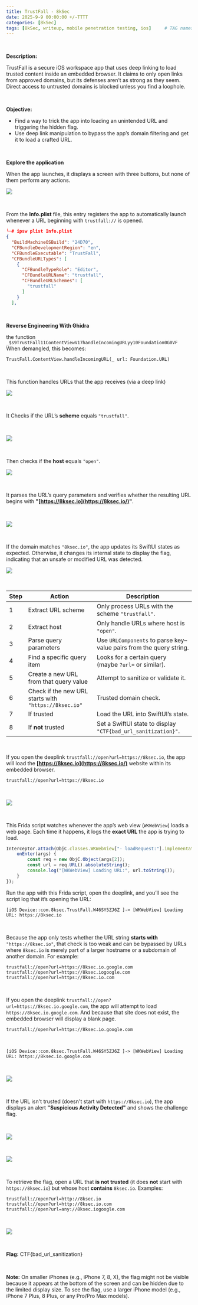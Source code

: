 ```yaml
---
title: TrustFall - 8kSec
date: 2025-9-9 00:00:00 +/-TTTT
categories: [8kSec]
tags: [8kSec, writeup, mobile penetration testing, ios]     # TAG names should always be lowercase
---
```


<br />

**Description:**

TrustFall is a secure iOS workspace app that uses deep linking to load trusted content inside an embedded browser. It claims to only open links from approved domains, but its defenses aren’t as strong as they seem. Direct access to untrusted domains is blocked unless you find a loophole.

<br />

**Objective:**

- Find a way to trick the app into loading an unintended URL and triggering the hidden flag.
- Use deep link manipulation to bypass the app’s domain filtering and get it to load a crafted URL. 

<br />

**Explore the application**

When the app launches, it displays a screen with three buttons, but none of them perform any actions.

![](/assets/img/8ksec/TrustFall/2.jpg)

<br />

From the **Info.plist** file, this entry registers the app to automatically launch whenever a URL beginning with `trustfall://` is opened.

```json
└─# ipsw plist Info.plist                
{
  "BuildMachineOSBuild": "24D70",
  "CFBundleDevelopmentRegion": "en",
  "CFBundleExecutable": "TrustFall",
  "CFBundleURLTypes": [
    {
      "CFBundleTypeRole": "Editor",
      "CFBundleURLName": "trustfall",
      "CFBundleURLSchemes": [
        "trustfall"
      ]
    }
  ],

```

<br />

**Reverse Engineering With Ghidra**

the function `_$s9TrustFall11ContentViewV17handleIncomingURLyy10Foundation0G0VF` When demangled, this becomes:

```
TrustFall.ContentView.handleIncomingURL(_ url: Foundation.URL)
```

<br />

This function handles URLs that the app receives (via a deep link)

![](/assets/img/8ksec/TrustFall/1.png)

<br />

It Checks if the URL’s **scheme** equals `"trustfall"`.

<br />

![](/assets/img/8ksec/TrustFall/5.png)

<br />

Then checks if the **host** equals `"open"`.

![](/assets/img/8ksec/TrustFall/2.png)

<br />

It parses the URL’s query parameters and verifies whether the resulting URL begins with **"[https://8ksec.io](https://8ksec.io/)"**.

<br />

![](/assets/img/8ksec/TrustFall/3.png)

<br />

If the domain matches `"8ksec.io"`, the app updates its SwiftUI states as expected. Otherwise, it changes its internal state to display the flag, indicating that an unsafe or modified URL was detected.

![](/assets/img/8ksec/TrustFall/4.png)

<br />

| Step | Action                                                | Description                                                  |
| ---- | ----------------------------------------------------- | ------------------------------------------------------------ |
| 1    | Extract URL scheme                                    | Only process URLs with the scheme `"trustfall"`.             |
| 2    | Extract host                                          | Only handle URLs where host is `"open"`.                     |
| 3    | Parse query parameters                                | Use `URLComponents` to parse key–value pairs from the query string. |
| 4    | Find a specific query item                            | Looks for a certain query (maybe `?url=` or similar).        |
| 5    | Create a new URL from that query value                | Attempt to sanitize or validate it.                          |
| 6    | Check if the new URL starts with `"https://8ksec.io"` | Trusted domain check.                                        |
| 7    | If trusted                                            | Load the URL into SwiftUI’s state.                           |
| 8    | If **not** trusted                                    | Set a SwiftUI state to display `"CTF{bad_url_sanitization}"`. |

<br />

If you open the deeplink `trustfall://open?url=https://8ksec.io`, the app will load the **[https://8ksec.io](https://8ksec.io/)** website within its embedded browser.

```
trustfall://open?url=https://8ksec.io
```

<br />

![](/assets/img/8ksec/TrustFall/5.jpg)

<br />

This Frida script watches whenever the app’s web view (`WKWebView`) loads a web page. Each time it happens, it logs the **exact URL** the app is trying to load.

```javascript
Interceptor.attach(ObjC.classes.WKWebView["- loadRequest:"].implementation, {
    onEnter(args) {
        const req = new ObjC.Object(args[2]);
        const url = req.URL().absoluteString();
        console.log("[WKWebView] Loading URL:", url.toString());
    }
});
```

Run the app with this Frida script, open the deeplink, and you’ll see the script log that it’s opening the URL:

```
[iOS Device::com.8ksec.TrustFall.W46SY5ZJ6Z ]-> [WKWebView] Loading URL: https://8ksec.io
```

<br />

Because the app only tests whether the URL string **starts with** `"https://8ksec.io"`, that check is too weak and can be bypassed by URLs where `8ksec.io` is merely part of a larger hostname or a subdomain of another domain. For example:

```
trustfall://open?url=https://8ksec.io.google.com
trustfall://open?url=https://8ksec.iogoogle.com
trustfall://open?url=https://8ksec.io.com
```

<br />

If you open the deeplink `trustfall://open?url=https://8ksec.io.google.com`, the app will attempt to load `https://8ksec.io.google.com`. And because that site does not exist, the embedded browser will display a blank page.

```
trustfall://open?url=https://8ksec.io.google.com
```

<br />

```
[iOS Device::com.8ksec.TrustFall.W46SY5ZJ6Z ]-> [WKWebView] Loading URL: https://8ksec.io.google.com
```

<br />

![](/assets/img/8ksec/TrustFall/4.jpg)

<br />

If the URL isn't trusted (doesn't start with `https://8ksec.io`), the app displays an alert **"Suspicious Activity Detected"** and shows the challenge flag.

<br />

![](/assets/img/8ksec/TrustFall/6.png)

<br />

![](/assets/img/8ksec/TrustFall/7.png)

<br />

To retrieve the flag, open a URL that **is not trusted** (it does **not** start with `https://8ksec.io`) but whose host **contains** `8ksec.io`. Examples:

```
trustfall://open?url=http://8ksec.io
trustfall://open?url=http://8ksec.io.com
trustfall://open?url=any://8ksec.iogoogle.com
```

<br />

![](/assets/img/8ksec/TrustFall/1.jpg)

<br />

**Flag:** CTF{bad_url_sanitization}

<br />

**Note:** On smaller iPhones (e.g., iPhone 7, 8, X), the flag might not be visible because it appears at the bottom of the screen and can be hidden due to the limited display size. To see the flag, use a larger iPhone model (e.g., iPhone 7 Plus, 8 Plus, or any Pro/Pro Max models).
